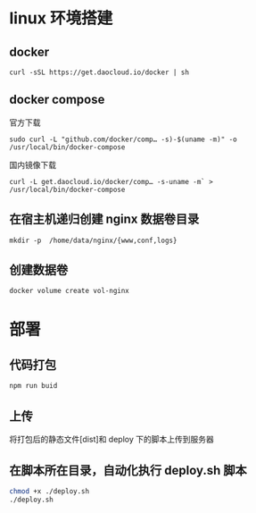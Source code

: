 # linux 环境搭建

## docker

```
curl -sSL https://get.daocloud.io/docker | sh
```

## docker compose

官方下载

```
sudo curl -L "github.com/docker/comp… -s)-$(uname -m)" -o /usr/local/bin/docker-compose
```

国内镜像下载

```
curl -L get.daocloud.io/docker/comp… -s-uname -m` > /usr/local/bin/docker-compose
```

## 在宿主机递归创建 nginx 数据卷目录

```
mkdir -p  /home/data/nginx/{www,conf,logs}
```

## 创建数据卷

```
docker volume create vol-nginx
```

# 部署

## 代码打包

```bash
npm run buid
```

## 上传

将打包后的静态文件[dist]和 deploy 下的脚本上传到服务器

## 在脚本所在目录，自动化执行 deploy.sh 脚本

```bash
chmod +x ./deploy.sh
./deploy.sh
```

